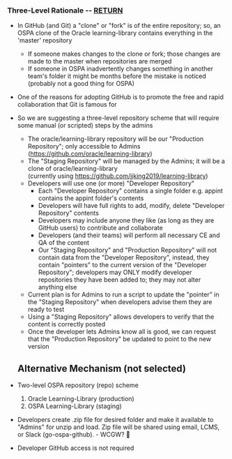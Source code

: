 ### Three-Level Rationale  -- [RETURN](README.md)

* In GitHub (and Git) a "clone" or "fork" is of the entire repository; so, an OSPA clone of the Oracle learning-library contains everything in the 'master' repository
  * If someone makes changes to the clone or fork; those changes are made to the master when repositories are merged
  * If someone in OSPA inadvertently changes something in another team's folder it might be months before the mistake is noticed (probably not a good thing for OSPA)
* One of the reasons for adopting GitHub is to promote the free and rapid collaboration that Git is famous for
* So we are suggesting a three-level repository scheme that will require some manual (or scripted) steps by the admins
  * The oracle/learning-library repository will be our "Production Repository"; only accessible to Admins (https://github.com/oracle/learning-library)
  * The "Staging Repository" will be managed by the Admins; it will be a clone of oracle/learning-library 
<br/>(currently using https://github.com/jjking2019/learning-library)
  * Developers will use one (or more) "Developer Repository" 
    * Each "Developer Repository" contains a single folder e.g. appint contains the appint folder's contents
    * Developers will have full rights to add, modify, delete "Developer Repository" contents
    * Developers may include anyone they like (as long as they are GitHub users) to contribute and collaborate
    * Developers (and their teams) will perform all necessary CE and QA of the content
    * Our "Staging Repository" and "Production Repository" will not contain data from the "Developer Repository", instead, they contain "pointers" to the current version of the "Developer Repository"; developers may ONLY modify developer repositories they have been added to; they may not alter anything else
  * Current plan is for Admins to run a script to update the "pointer" in the "Staging Repository" when developers advise them they are ready to test
  * Using a "Staging Repository" allows developers to verify that the content is correctly posted
  * Once the developer lets Admins know all is good, we can request that the "Production Repository" be updated to point to the new version


  ## Alternative Mechanism (not selected)
* Two-level OSPA repository (repo) scheme
   1. Oracle Learning-Library (production)
   1. OSPA Learning-Library (staging)
* Developers create .zip file for desired folder and make it available to "Admins" for unzip and load. Zip file will be shared using email, LCMS, or Slack (go-ospa-github). - WCGW? :pray:
* Developer GitHub access is not required
